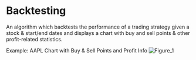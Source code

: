 # Backtesting
An algorithm which backtests the performance of a trading strategy given a stock & start/end dates and displays a chart with buy and sell points & other profit-related statistics.

Example: AAPL Chart with Buy & Sell Points and Profit Info
![Figure_1](https://github.com/kaanokman/backtesting/assets/143290490/cef4a353-e3b5-4d0b-8854-7bb3c39efcf9)
